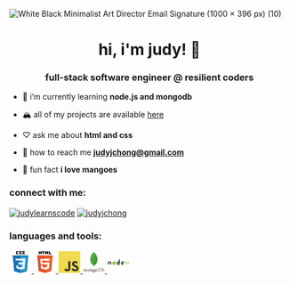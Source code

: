 ![White Black Minimalist Art Director Email Signature (1000 × 396 px) (10)](https://user-images.githubusercontent.com/66283743/175097970-8ef33a77-00dd-4fec-893e-ec6f395c7124.png)

<h1 align="center">hi, i'm judy! 👋</h1>
<h3 align="center">full-stack software engineer @ resilient coders</h3>

- 🌱 i’m currently learning **node.js and mongodb** 

- 🏔️ all of my projects are available <a href="https://judylearnscode.com">here</a>

- ♡ ask me about **html and css**

- 💌 how to reach me **judyjchong@gmail.com**

- 🥭 fun fact **i love mangoes**

<h3 align="left">connect with me:</h3>
<p align="left">
<a href="https://twitter.com/judylearnscode" target="blank"><img align="center" src="https://raw.githubusercontent.com/rahuldkjain/github-profile-readme-generator/master/src/images/icons/Social/twitter.svg" alt="judylearnscode" height="30" width="40" /></a>
<a href="https://linkedin.com/in/judyjchong" target="blank"><img align="center" src="https://raw.githubusercontent.com/rahuldkjain/github-profile-readme-generator/master/src/images/icons/Social/linked-in-alt.svg" alt="judyjchong" height="30" width="40" /></a>
</p>

<h3 align="left">languages and tools:</h3>
<p align="left"> <a href="https://www.w3schools.com/css/" target="_blank" rel="noreferrer"> <img src="https://raw.githubusercontent.com/devicons/devicon/master/icons/css3/css3-original-wordmark.svg" alt="css3" width="40" height="40"/> </a> <a href="https://www.w3.org/html/" target="_blank" rel="noreferrer"> <img src="https://raw.githubusercontent.com/devicons/devicon/master/icons/html5/html5-original-wordmark.svg" alt="html5" width="40" height="40"/> </a> <a href="https://developer.mozilla.org/en-US/docs/Web/JavaScript" target="_blank" rel="noreferrer"> <img src="https://raw.githubusercontent.com/devicons/devicon/master/icons/javascript/javascript-original.svg" alt="javascript" width="40" height="40"/> </a> <a href="https://www.mongodb.com/" target="_blank" rel="noreferrer"> <img src="https://raw.githubusercontent.com/devicons/devicon/master/icons/mongodb/mongodb-original-wordmark.svg" alt="mongodb" width="40" height="40"/> </a> <a href="https://nodejs.org" target="_blank" rel="noreferrer"> <img src="https://raw.githubusercontent.com/devicons/devicon/master/icons/nodejs/nodejs-original-wordmark.svg" alt="nodejs" width="40" height="40"/> </a> </p>
